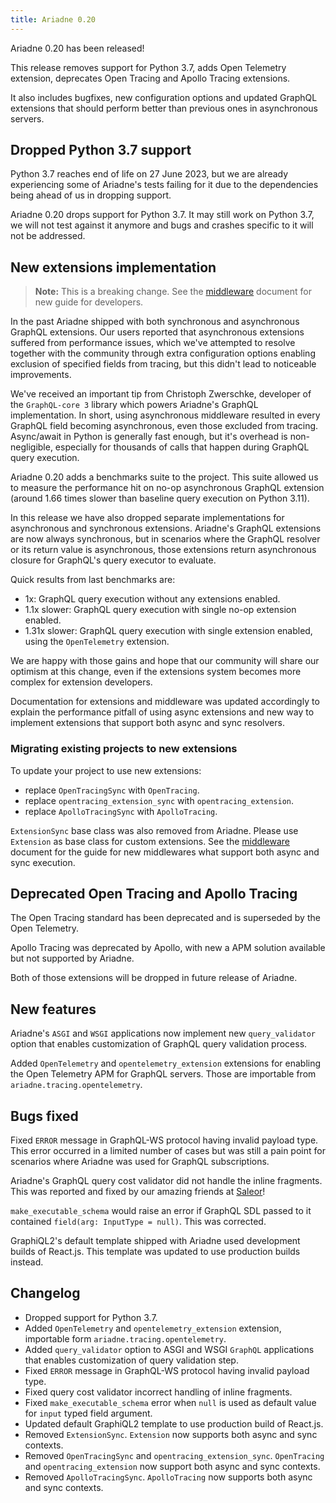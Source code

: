 ```yaml
---
title: Ariadne 0.20
---
```


Ariadne 0.20 has been released!

This release removes support for Python 3.7, adds Open Telemetry extension, deprecates Open Tracing and Apollo Tracing extensions.

It also includes bugfixes, new configuration options and updated GraphQL extensions that should perform better than previous ones in asynchronous servers.


<!--truncate-->


## Dropped Python 3.7 support

Python 3.7 reaches end of life on 27 June 2023, but we are already experiencing some of Ariadne's tests failing for it due to the dependencies being ahead of us in dropping support.

Ariadne 0.20 drops support for Python 3.7. It may still work on Python 3.7, we will not test against it anymore and bugs and crashes specific to it will not be addressed.


## New extensions implementation

> **Note:** This is a breaking change. See the [middleware](https://ariadnegraphql.org/docs/middleware) document for new guide for developers.

In the past Ariadne shipped with both synchronous and asynchronous GraphQL extensions. Our users reported that asynchronous extensions suffered from performance issues, which we've attempted to resolve together with the community through extra configuration options enabling exclusion of specified fields from tracing, but this didn't lead to noticeable improvements.

We've received an important tip from Christoph Zwerschke, developer of the `GraphQL-core 3` library which powers Ariadne's GraphQL implementation. In short, using asynchronous middleware resulted in every GraphQL field becoming asynchronous, even those excluded from tracing. Async/await in Python is generally fast enough, but it's overhead is non-negligible, especially for thousands of calls that happen during GraphQL query execution.

Ariadne 0.20 adds a benchmarks suite to the project. This suite allowed us to measure the performance hit on no-op asynchronous GraphQL extension (around 1.66 times slower than baseline query execution on Python 3.11).

In this release we have also dropped separate implementations for asynchronous and synchronous extensions. Ariadne's GraphQL extensions are now always synchronous, but in scenarios where the GraphQL resolver or its return value is asynchronous, those extensions return asynchronous closure for GraphQL's query executor to evaluate.

Quick results from last benchmarks are:

- 1x: GraphQL query execution without any extensions enabled.
- 1.1x slower: GraphQL query execution with single no-op extension enabled.
- 1.31x slower: GraphQL query execution with single extension enabled, using the `OpenTelemetry` extension.

We are happy with those gains and hope that our community will share our optimism at this change, even if the extensions system becomes more complex for extension developers.

Documentation for extensions and middleware was updated accordingly to explain the performance pitfall of using async extensions and new way to implement extensions that support both async and sync resolvers.


### Migrating existing projects to new extensions

To update your project to use new extensions:

- replace `OpenTracingSync` with `OpenTracing`.
- replace `opentracing_extension_sync` with `opentracing_extension`.
- replace `ApolloTracingSync` with `ApolloTracing`.

`ExtensionSync` base class was also removed from Ariadne. Please use `Extension` as base class for custom extensions. See the [middleware](https://ariadnegraphql.org/docs/middleware) document for the guide for new middlewares what support both async and sync execution.


## Deprecated Open Tracing and Apollo Tracing

The Open Tracing standard has been deprecated and is superseded by the Open Telemetry.

Apollo Tracing was deprecated by Apollo, with new a APM solution available but not supported by Ariadne.

Both of those extensions will be dropped in future release of Ariadne.


## New features

Ariadne's `ASGI` and `WSGI` applications now implement new `query_validator` option that enables customization of GraphQL query validation process.

Added `OpenTelemetry` and `opentelemetry_extension` extensions for enabling the Open Telemetry APM for GraphQL servers. Those are importable from `ariadne.tracing.opentelemetry`.


## Bugs fixed

Fixed `ERROR` message in GraphQL-WS protocol having invalid payload type. This error occurred in a limited number of cases but was still a pain point for scenarios where Ariadne was used for GraphQL subscriptions.

Ariadne's GraphQL query cost validator did not handle the inline fragments. This was reported and fixed by our amazing friends at [Saleor](https://saleor.io)!

`make_executable_schema` would raise an error if GraphQL SDL passed to it contained `field(arg: InputType = null)`. This was corrected.

GraphiQL2's default template shipped with Ariadne used development builds of React.js. This template was updated to use production builds instead.


## Changelog

- Dropped support for Python 3.7.
- Added `OpenTelemetry` and `opentelemetry_extension` extension, importable form `ariadne.tracing.opentelemetry`.
- Added `query_validator` option to ASGI and WSGI `GraphQL` applications that enables customization of query validation step.
- Fixed `ERROR` message in GraphQL-WS protocol having invalid payload type.
- Fixed query cost validator incorrect handling of inline fragments.
- Fixed `make_executable_schema` error when `null` is used as default value for `input` typed field argument.
- Updated default GraphiQL2 template to use production build of React.js.
- Removed `ExtensionSync`. `Extension` now supports both async and sync contexts.
- Removed `OpenTracingSync` and `opentracing_extension_sync`. `OpenTracing` and `opentracing_extension` now support both async and sync contexts.
- Removed `ApolloTracingSync`. `ApolloTracing` now supports both async and sync contexts.